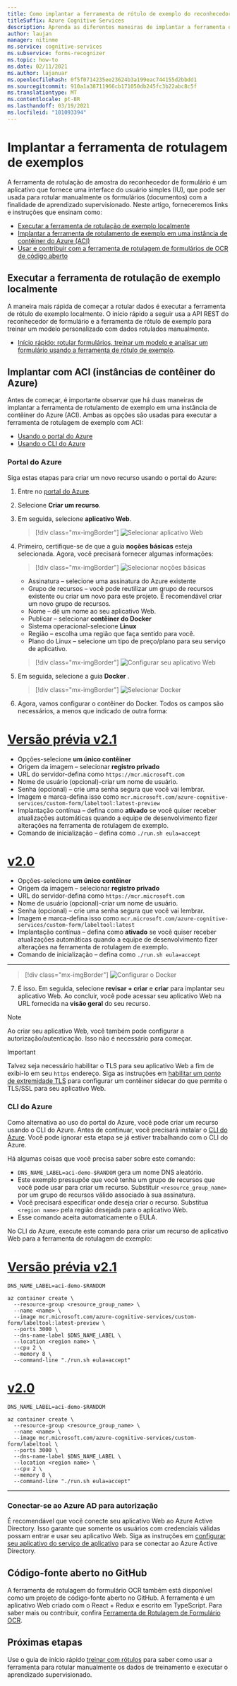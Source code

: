 ```yaml
---
title: Como implantar a ferramenta de rótulo de exemplo do reconhecedor de formulário
titleSuffix: Azure Cognitive Services
description: Aprenda as diferentes maneiras de implantar a ferramenta de rotulação de amostra do reconhecedor de formulário para ajudar com o aprendizado supervisionado.
author: laujan
manager: nitinme
ms.service: cognitive-services
ms.subservice: forms-recognizer
ms.topic: how-to
ms.date: 02/11/2021
ms.author: lajanuar
ms.openlocfilehash: 0f5f0714235ee23624b3a199eac744155d2bbdd1
ms.sourcegitcommit: 910a1a38711966cb171050db245fc3b22abc8c5f
ms.translationtype: MT
ms.contentlocale: pt-BR
ms.lasthandoff: 03/19/2021
ms.locfileid: "101093394"
---
```

# <a name="deploy-the-sample-labeling-tool"></a>Implantar a ferramenta de rotulagem de exemplos

A ferramenta de rotulação de amostra do reconhecedor de formulário é um aplicativo que fornece uma interface do usuário simples (IU), que pode ser usada para rotular manualmente os formulários (documentos) com a finalidade de aprendizado supervisionado. Neste artigo, forneceremos links e instruções que ensinam como:

* [Executar a ferramenta de rotulação de exemplo localmente](#run-the-sample-labeling-tool-locally)
* [Implantar a ferramenta de rotulamento de exemplo em uma instância de contêiner do Azure (ACI)](#deploy-with-azure-container-instances-aci)
* [Usar e contribuir com a ferramenta de rotulagem de formulários de OCR de código aberto](#open-source-on-github)

## <a name="run-the-sample-labeling-tool-locally"></a>Executar a ferramenta de rotulação de exemplo localmente

A maneira mais rápida de começar a rotular dados é executar a ferramenta de rótulo de exemplo localmente. O início rápido a seguir usa a API REST do reconhecedor de formulário e a ferramenta de rótulo de exemplo para treinar um modelo personalizado com dados rotulados manualmente. 

* [Início rápido: rotular formulários, treinar um modelo e analisar um formulário usando a ferramenta de rótulo de exemplo](./quickstarts/label-tool.md).

## <a name="deploy-with-azure-container-instances-aci"></a>Implantar com ACI (instâncias de contêiner do Azure)

Antes de começar, é importante observar que há duas maneiras de implantar a ferramenta de rotulamento de exemplo em uma instância de contêiner do Azure (ACI). Ambas as opções são usadas para executar a ferramenta de rotulagem de exemplo com ACI:

* [Usando o portal do Azure](#azure-portal)
* [Usando o CLI do Azure](#azure-cli)

### <a name="azure-portal"></a>Portal do Azure

Siga estas etapas para criar um novo recurso usando o portal do Azure: 

1. Entre no [portal do Azure](https://portal.azure.com/signin/index/).
2. Selecione **Criar um recurso**.
3. Em seguida, selecione **aplicativo Web**.

   > [!div class="mx-imgBorder"]
   > ![Selecionar aplicativo Web](./media/quickstarts/create-web-app.png)

4. Primeiro, certifique-se de que a guia **noções básicas** esteja selecionada. Agora, você precisará fornecer algumas informações:

   > [!div class="mx-imgBorder"]
   > ![Selecionar noções básicas](./media/quickstarts/select-basics.png)
   * Assinatura – selecione uma assinatura do Azure existente
   * Grupo de recursos – você pode reutilizar um grupo de recursos existente ou criar um novo para este projeto. É recomendável criar um novo grupo de recursos.
   * Nome – dê um nome ao seu aplicativo Web. 
   * Publicar – selecionar **contêiner do Docker**
   * Sistema operacional-selecione **Linux**
   * Região – escolha uma região que faça sentido para você.
   * Plano do Linux – selecione um tipo de preço/plano para seu serviço de aplicativo. 

   > [!div class="mx-imgBorder"]
   > ![Configurar seu aplicativo Web](./media/quickstarts/select-docker.png)

5. Em seguida, selecione a guia **Docker** .

   > [!div class="mx-imgBorder"]
   > ![Selecionar Docker](./media/quickstarts/select-docker.png)

6. Agora, vamos configurar o contêiner do Docker. Todos os campos são necessários, a menos que indicado de outra forma:
<!-- markdownlint-disable MD025 -->
# <a name="v21-preview"></a>[Versão prévia v2.1](#tab/v2-1)

* Opções-selecione **um único contêiner**
* Origem da imagem – selecionar **registro privado** 
* URL do servidor-defina como `https://mcr.microsoft.com`
* Nome de usuário (opcional)-criar um nome de usuário. 
* Senha (opcional) – crie uma senha segura que você vai lembrar.
* Imagem e marca-defina isso como `mcr.microsoft.com/azure-cognitive-services/custom-form/labeltool:latest-preview`
* Implantação contínua – defina como **ativado** se você quiser receber atualizações automáticas quando a equipe de desenvolvimento fizer alterações na ferramenta de rotulagem de exemplo.
* Comando de inicialização – defina como `./run.sh eula=accept`

# <a name="v20"></a>[v2.0](#tab/v2-0)  

* Opções-selecione **um único contêiner**
* Origem da imagem – selecionar **registro privado** 
* URL do servidor-defina como `https://mcr.microsoft.com`
* Nome de usuário (opcional)-criar um nome de usuário. 
* Senha (opcional) – crie uma senha segura que você vai lembrar.
* Imagem e marca-defina isso como `mcr.microsoft.com/azure-cognitive-services/custom-form/labeltool:latest`
* Implantação contínua – defina como **ativado** se você quiser receber atualizações automáticas quando a equipe de desenvolvimento fizer alterações na ferramenta de rotulagem de exemplo.
* Comando de inicialização – defina como `./run.sh eula=accept`

 ---

   > [!div class="mx-imgBorder"]
   > ![Configurar o Docker](./media/quickstarts/configure-docker.png)

7. É isso. Em seguida, selecione **revisar + criar** e **criar** para implantar seu aplicativo Web. Ao concluir, você pode acessar seu aplicativo Web na URL fornecida na **visão geral** do seu recurso.

> [!NOTE]
> Ao criar seu aplicativo Web, você também pode configurar a autorização/autenticação. Isso não é necessário para começar.

> [!IMPORTANT]
> Talvez seja necessário habilitar o TLS para seu aplicativo Web a fim de exibi-lo em seu `https` endereço. Siga as instruções em [habilitar um ponto de extremidade TLS](../../container-instances/container-instances-container-group-ssl.md) para configurar um contêiner sidecar do que permite o TLS/SSL para seu aplicativo Web.
<!-- markdownlint-disable MD001 -->
### <a name="azure-cli"></a>CLI do Azure

Como alternativa ao uso do portal do Azure, você pode criar um recurso usando o CLI do Azure. Antes de continuar, você precisará instalar o [CLI do Azure](/cli/azure/install-azure-cli). Você pode ignorar esta etapa se já estiver trabalhando com o CLI do Azure. 

Há algumas coisas que você precisa saber sobre este comando:

* `DNS_NAME_LABEL=aci-demo-$RANDOM` gera um nome DNS aleatório. 
* Este exemplo pressupõe que você tenha um grupo de recursos que você pode usar para criar um recurso. Substituir `<resource_group_name>` por um grupo de recursos válido associado à sua assinatura. 
* Você precisará especificar onde deseja criar o recurso. Substitua `<region name>` pela região desejada para o aplicativo Web.
* Esse comando aceita automaticamente o EULA.

No CLI do Azure, execute este comando para criar um recurso de aplicativo Web para a ferramenta de rotulagem de exemplo:

<!-- markdownlint-disable MD024 -->
# <a name="v21-preview"></a>[Versão prévia v2.1](#tab/v2-1)

```azurecli
DNS_NAME_LABEL=aci-demo-$RANDOM

az container create \
  --resource-group <resource_group_name> \
  --name <name> \
  --image mcr.microsoft.com/azure-cognitive-services/custom-form/labeltool:latest-preview \
  --ports 3000 \
  --dns-name-label $DNS_NAME_LABEL \
  --location <region name> \
  --cpu 2 \
  --memory 8 \
  --command-line "./run.sh eula=accept"

```

# <a name="v20"></a>[v2.0](#tab/v2-0)


```azurecli
DNS_NAME_LABEL=aci-demo-$RANDOM

az container create \
  --resource-group <resource_group_name> \
  --name <name> \
  --image mcr.microsoft.com/azure-cognitive-services/custom-form/labeltool \
  --ports 3000 \
  --dns-name-label $DNS_NAME_LABEL \
  --location <region name> \
  --cpu 2 \
  --memory 8 \
  --command-line "./run.sh eula=accept"
``` 


---

### <a name="connect-to-azure-ad-for-authorization"></a>Conectar-se ao Azure AD para autorização

É recomendável que você conecte seu aplicativo Web ao Azure Active Directory. Isso garante que somente os usuários com credenciais válidas possam entrar e usar seu aplicativo Web. Siga as instruções em [configurar seu aplicativo do serviço de aplicativo](../../app-service/configure-authentication-provider-aad.md) para se conectar ao Azure Active Directory.

## <a name="open-source-on-github"></a>Código-fonte aberto no GitHub

A ferramenta de rotulagem do formulário OCR também está disponível como um projeto de código-fonte aberto no GitHub. A ferramenta é um aplicativo Web criado com o React + Redux e escrito em TypeScript. Para saber mais ou contribuir, confira [Ferramenta de Rotulagem de Formulário OCR](https://github.com/microsoft/OCR-Form-Tools/blob/master/README.md).

## <a name="next-steps"></a>Próximas etapas

Use o guia de início rápido [treinar com rótulos](./quickstarts/label-tool.md) para saber como usar a ferramenta para rotular manualmente os dados de treinamento e executar o aprendizado supervisionado.